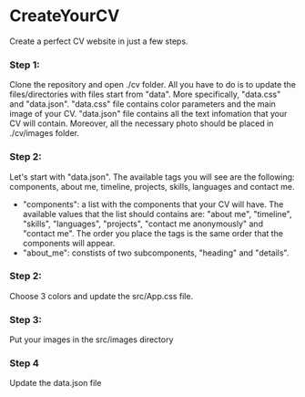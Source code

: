 # CreateYourCV
Create a perfect CV website in just a few steps.
### Step 1:
Clone the repository and open ./cv folder.
All you have to do is to update the files/directories with files start from "data". More specifically, "data.css" and "data.json".
"data.css" file contains color parameters and the main image of your CV.
"data.json" file contains all the text infomation that your CV will contain. 
Moreover, all the necessary photo should be placed in ./cv/images folder.

### Step 2: 
Let's start with "data.json". 
The available tags you will see are the following: components, about me, timeline, projects, skills, languages and contact me.

- "components": a list with the components that your CV will have. The available values that the list should contains are: "about me", "timeline", "skills", "languages", "projects", "contact me anonymously" and "contact me". The order you place the tags is the same order that the components will appear.
- "about_me": constists of two subcomponents, "heading" and "details". 

### Step 2: 
Choose 3 colors and update the src/App.css file.
### Step 3:
Put your images in the src/images directory
### Step 4
Update the data.json file

